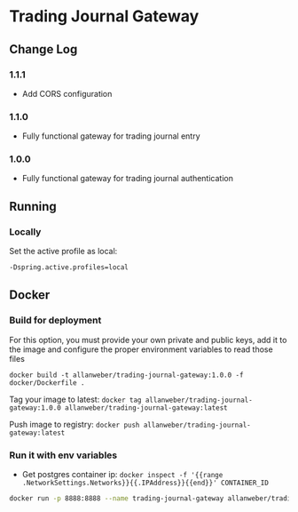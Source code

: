 # Trading Journal Gateway

## Change Log

### 1.1.1
* Add CORS configuration

### 1.1.0
* Fully functional gateway for trading journal entry

### 1.0.0
* Fully functional gateway for trading journal authentication

## Running

### Locally

Set the active profile as local:

```bash
-Dspring.active.profiles=local
```
## Docker

### Build for deployment

For this option, you must provide your own private and public keys, add it to the image and configure the proper environment variables to read those files

```docker build -t allanweber/trading-journal-gateway:1.0.0 -f docker/Dockerfile .```

Tag your image to latest: ```docker tag allanweber/trading-journal-gateway:1.0.0 allanweber/trading-journal-gateway:latest``` 

Push image to registry: ```docker push allanweber/trading-journal-gateway:latest```

### Run it with env variables

* Get postgres container ip: ```docker inspect -f '{{range .NetworkSettings.Networks}}{{.IPAddress}}{{end}}' CONTAINER_ID```

```bash
docker run -p 8888:8888 --name trading-journal-gateway allanweber/trading-journal-gateway:VERSION
```